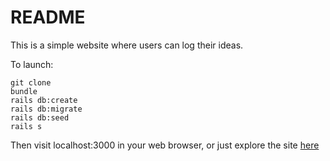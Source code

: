 # README

This is a simple website where users can log their ideas.

To launch:
```
git clone
bundle
rails db:create
rails db:migrate
rails db:seed
rails s
```
Then visit localhost:3000 in your web browser, or just explore the site [here](ancient-harbor-51488.herokuapp.com)
